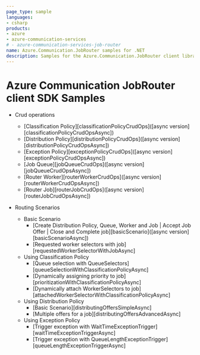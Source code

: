 ```yaml
---
page_type: sample
languages:
- csharp
products:
- azure
- azure-communication-services
# - azure-communication-services-job-router
name: Azure.Communication.JobRouter samples for .NET
description: Samples for the Azure.Communication.JobRouter client library
---
```


# Azure Communication JobRouter client SDK Samples

- Crud operations
  - [Classification Policy][classificationPolicyCrudOps]([async version][classificationPolicyCrudOpsAsync])
  - [Distribution Policy][distributionPolicyCrudOps]([async version][distributionPolicyCrudOpsAsync])
  - [Exception Policy][exceptionPolicyCrudOps]([async version][exceptionPolicyCrudOpsAsync])
  - [Job Queue][jobQueueCrudOps]([async version][jobQueueCrudOpsAsync])
  - [Router Worker][routerWorkerCrudOps]([async version][routerWorkerCrudOpsAsync])
  - [Router Job][routerJobCrudOps]([async version][routerJobCrudOpsAsync])

- Routing Scenarios
  - Basic Scenario
    - [Create Distribution Policy, Queue, Worker and Job | Accept Job Offer | Close and Complete job][basicScenario]([async version][basicScenarioAsync])
    - [Requested worker selectors with job][requestedWorkerSelectorWithJobAsync]
  - Using Classification Policy
    - [Queue selection with QueueSelectors][queueSelectionWithClassificationPolicyAsync]
    - [Dynamically assigning priority to job][prioritizationWithClassificationPolicyAsync]
    - [Dynamically attach WorkerSelectors to job][attachedWorkerSelectorWithClassificationPolicyAsync]
  - Using Distribution Policy
    - [Basic Scenario][distributingOffersSimpleAsync]
    - [Multiple offers for a job][distributingOffersAdvancedAsync]
  - Using Exception Policy
    - [Trigger exception with WaitTimeExceptionTrigger][waitTimeExceptionTriggerAsync]
    - [Trigger exception with QueueLengthExceptionTrigger][queueLengthExceptionTriggerAsync]


<!-- LINKS -->
<!-- [classificationPolicyCrudOps]: https://github.com/Azure/azure-sdk-for-net/tree/main/sdk/communication/Azure.Communication.JobRouter/samples/ClassificationPolicyCrud.md
[classificationPolicyCrudOpsAsync]: https://github.com/Azure/azure-sdk-for-net/tree/main/sdk/communication/Azure.Communication.JobRouter/samples/ClassificationPolicyCrudAsync.md
[distributionPolicyCrudOps]: https://github.com/Azure/azure-sdk-for-net/tree/main/sdk/communication/Azure.Communication.JobRouter/samples/DistributionPolicyCrud.md
[distributionPolicyCrudOpsAsync]: https://github.com/Azure/azure-sdk-for-net/tree/main/sdk/communication/Azure.Communication.JobRouter/samples/DistributionPolicyCrudAsync.md
[exceptionPolicyCrudOps]: https://github.com/Azure/azure-sdk-for-net/tree/main/sdk/communication/Azure.Communication.JobRouter/samples/ExceptionPolicyCrud.md
[exceptionPolicyCrudOpsAsync]: https://github.com/Azure/azure-sdk-for-net/tree/main/sdk/communication/Azure.Communication.JobRouter/samples/ExceptionPolicyCrudAsync.md
[jobQueueCrudOps]: https://github.com/Azure/azure-sdk-for-net/tree/main/sdk/communication/Azure.Communication.JobRouter/samples/JobQueueCrud.md
[jobQueueCrudOpsAsync]: https://github.com/Azure/azure-sdk-for-net/tree/main/sdk/communication/Azure.Communication.JobRouter/samples/JobQueueCrudAsync.md
[routerWorkerCrudOps]: https://github.com/Azure/azure-sdk-for-net/tree/main/sdk/communication/Azure.Communication.JobRouter/samples/RouterWorkerCrud.md
[routerWorkerCrudOpsAsync]: https://github.com/Azure/azure-sdk-for-net/tree/main/sdk/communication/Azure.Communication.JobRouter/samples/RouterWorkerCrudAsync.md
[routerJobCrudOps]: https://github.com/Azure/azure-sdk-for-net/tree/main/sdk/communication/Azure.Communication.JobRouter/samples/RouterJobCrud.md
[routerJobCrudOpsAsync]: https://github.com/Azure/azure-sdk-for-net/tree/main/sdk/communication/Azure.Communication.JobRouter/samples/RouterJobCrudAsync.md
[basicScenario]: https://github.com/Azure/azure-sdk-for-net/tree/main/sdk/communication/Azure.Communication.JobRouter/samples/Sample1_HelloWorld.md
[basicScenarioAsync]: https://github.com/Azure/azure-sdk-for-net/tree/main/sdk/communication/Azure.Communication.JobRouter/samples/Sample1_HelloWorldAsync.md
[requestedWorkerSelectorWithJobAsync]: https://github.com/Azure/azure-sdk-for-net/tree/main/sdk/communication/Azure.Communication.JobRouter/samples/Sample1_RequestedWorkerSelectorAsync.md
[queueSelectionWithClassificationPolicyAsync]: https://github.com/Azure/azure-sdk-for-net/tree/main/sdk/communication/Azure.Communication.JobRouter/samples/Sample2_ClassificationWithQueueSelectorAsync.md
[prioritizationWithClassificationPolicyAsync]: https://github.com/Azure/azure-sdk-for-net/tree/main/sdk/communication/Azure.Communication.JobRouter/samples/Sample2_ClassificationWithPriorityRuleAsync.md
[attachedWorkerSelectorWithClassificationPolicyAsync]: https://github.com/Azure/azure-sdk-for-net/tree/main/sdk/communication/Azure.Communication.JobRouter/samples/Sample2_ClassificationWithWorkerSelectorAsync.md
[distributingOffersSimpleAsync]: https://github.com/Azure/azure-sdk-for-net/tree/main/sdk/communication/Azure.Communication.JobRouter/samples/Sample3_SimpleDistributionAsync.md
[distributingOffersAdvancedAsync]: https://github.com/Azure/azure-sdk-for-net/tree/main/sdk/communication/Azure.Communication.JobRouter/samples/Sample3_AdvancedDistributionAsync.md
[waitTimeExceptionTriggerAsync]: https://github.com/Azure/azure-sdk-for-net/tree/main/sdk/communication/Azure.Communication.JobRouter/samples/Sample4_WaitTimeExceptionAsync.md
[queueLengthExceptionTriggerAsync]: https://github.com/Azure/azure-sdk-for-net/tree/main/sdk/communication/Azure.Communication.JobRouter/samples/Sample4_QueueLengthExceptionTriggerAsync.md -->
